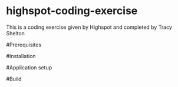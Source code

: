 # highspot-coding-exercise
This is a coding exercise given by Highspot and completed by Tracy Shelton

#Prerequisites

#Installation

#Application setup

#Build
